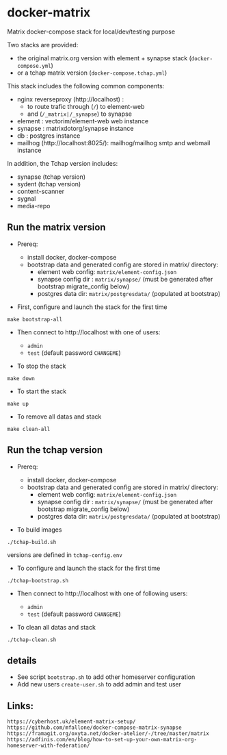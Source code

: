 # docker-matrix

Matrix docker-compose stack for local/dev/testing purpose

Two stacks are provided:
- the original matrix.org version with element + synapse stack (`docker-compose.yml`)
- or a tchap matrix version (`docker-compose.tchap.yml`)

This stack includes the following common components:
 - nginx reverseproxy (http://localhost) :
   - to route trafic through  (`/`) to element-web
   - and (`/_matrix|/_synapse`) to synapse
 - element : vectorim/element-web web instance
 - synapse : matrixdotorg/synapse instance
 - db : postgres instance
 - mailhog (http://localhost:8025/): mailhog/mailhog smtp and webmail instance

In addition, the Tchap version includes:
 - synapse (tchap version)
 - sydent (tchap version)
 - content-scanner
 - sygnal
 - media-repo

## Run the matrix version

* Prereq:
  - install docker, docker-compose
  - bootstrap data and generated config are stored in matrix/ directory:
     - element web config: `matrix/element-config.json`
     - synapse config dir : `matrix/synapse/` (must be generated after bootstrap migrate_config below)
     - postgres data dir: `matrix/postgresdata/` (populated at bootstrap)

* First, configure and launch the stack for the first time
```
make bootstrap-all
```

* Then connect to http://localhost with one of users:
  - `admin`
  - `test`
(default password `CHANGEME`)

* To stop the stack
```
make down
```

* To start the stack
```
make up
```

* To remove all datas and stack
```
make clean-all
```

## Run the tchap version

* Prereq:
  - install docker, docker-compose
  - bootstrap data and generated config are stored in matrix/ directory:
     - element web config: `matrix/element-config.json`
     - synapse config dir : `matrix/synapse/` (must be generated after bootstrap migrate_config below)
     - postgres data dir: `matrix/postgresdata/` (populated at bootstrap)


* To build images
```
./tchap-build.sh
```
versions are defined in `tchap-config.env`

* To configure and launch the stack for the first time
```
./tchap-bootstrap.sh
```

* Then connect to http://localhost with one of following users:
  - `admin`
  - `test`
(default password `CHANGEME`)

* To clean all datas and stack
```
./tchap-clean.sh
```

## details

* See script `bootstrap.sh` to add other homeserver configuration
* Add new users `create-user.sh` to add admin and test user

## Links:
```
https://cyberhost.uk/element-matrix-setup/
https://github.com/mfallone/docker-compose-matrix-synapse
https://framagit.org/oxyta.net/docker-atelier/-/tree/master/matrix
https://adfinis.com/en/blog/how-to-set-up-your-own-matrix-org-homeserver-with-federation/
```
